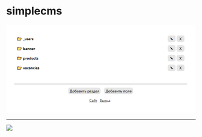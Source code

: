# simplecms

![](https://raw.githubusercontent.com/zinescu11/simplecms/main/preview/preview.png)

---

![](https://raw.githubusercontent.com/zinescu11/simplecms/main/preview/preview.gif)